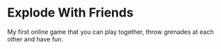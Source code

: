 # Explode With Friends
 My first online game that you can play together, throw grenades at each other and have fun.
